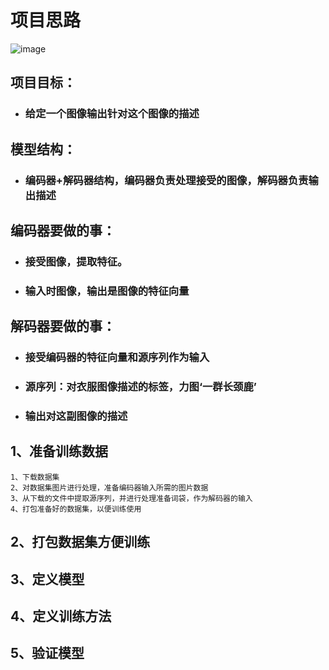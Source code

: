 # 项目思路

![image]([%E5%9B%BE%E7%89%87.png](https://github.com/Jangge/Image-Description/blob/main/%25E5%259B%25BE%25E7%2589%2587.png))

## 项目目标：
- ### 给定一个图像输出针对这个图像的描述
## 模型结构：
- ### 编码器+解码器结构，编码器负责处理接受的图像，解码器负责输出描述
## 编码器要做的事：
- ### 接受图像，提取特征。
- ### 输入时图像，输出是图像的特征向量
## 解码器要做的事：
- ### 接受编码器的特征向量和源序列作为输入
- ### 源序列：对衣服图像描述的标签，力图‘一群长颈鹿’
- ### 输出对这副图像的描述

## 1、准备训练数据
    1、下载数据集
    2、对数据集图片进行处理，准备编码器输入所需的图片数据
    3、从下载的文件中提取源序列，并进行处理准备词袋，作为解码器的输入
    4、打包准备好的数据集，以便训练使用
## 2、打包数据集方便训练
## 3、定义模型
## 4、定义训练方法
## 5、验证模型
